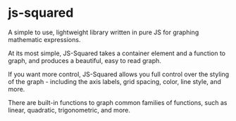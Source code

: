 # js-squared
A simple to use, lightweight library written in pure JS for graphing mathematic expressions.

At its most simple, JS-Squared takes a container element and a function to graph, and produces a beautiful, easy to read graph. 

If you want more control, JS-Squared allows you full control over the styling of the graph - including the axis labels, grid spacing, color, line style, and more.

There are built-in functions to graph common families of functions, such as linear, quadratic, trigonometric, and more. 
